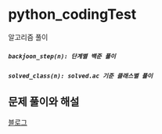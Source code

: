 # python_codingTest
알고리즘 풀이

##### `backjoon_step(n): 단계별 백준 풀이`
##### `solved_class(n): solved.ac 기준 클래스별 풀이`

## 문제 풀이와 해설
[블로그](https://blog.naver.com/PostList.naver?blogId=hanjo1515&from=postList&categoryNo=6&parentCategoryNo=6)
